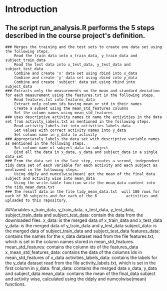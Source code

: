 # Introduction
## The script run_analysis.R performs the 5 steps described in the course project's definition.
	### Merges the training and the test sets to create one data set using the following steps.
		Read the train data into x_train_data, y_train_data and subject_train_data
		Read the test data into x_test_data, y_test_data and subject_test_data
		Combine and create 'x' data set using rbind into x_data
		Combine and create 'y' data set using rbind into y_data
		Combine and create 'subject' data set using rbind into subject_data
	### Extracts only the measurements on the mean and standard deviation for each measurement using the features.txt in the following steps.
		Read features.txt into features_data
		Extract only column ids having mean or std in their names
		Create a subset using the mean_std_features columns
		Set the column names using mean_std_features
	### Uses descriptive activity names to name the activities in the data set from activity_labels.txt as mentioned in the following steps.
		Read activity_labels.txt into activities_labels_data
		Set values with correct activity names into y_data
		Set column name in y_data to activity
	### Appropriately labels the data set with descriptive variable names as mentioned in the following steps.
		Set column name of subject_data to subject
		Bind all the data in x_data, y_data and subject_data in a single data set
	### From the data set in the last step, creates a second, independent tidy data set of each variable for each activity and each subject as mentioned in the following steps. 
		Using ddply and numcolwise(mean) get the mean of the final_data  subject and activity wise into mean_data
		Using the write.table function write the mean_data content into the tidy_mean_data.txt
	### The result data in the file tidy_mean_data.txt  will 180 rows for each of 30 subjects and for each of the 6 			activities and uploaded to this repository.

##Variables
	x_train_data, y_train_data, x_test_data, y_test_data, subject_train_data and subject_test_data: contain the data from 		the downloaded files.
	x_data: is the merged data of x_train_data and x_test_data
	y_data: is the merged data of y_train_data and y_test_data
	subject_data: is the merged data of subject_train_data and subject_test_data
	features_data: contains the names for the x_data dataset read from the file features.txt, which is set in the column 			names stored in mean_std_features.
	mean_std_features: contains the column ids of the features_data
	x_mean_std_features_data: contains the data of the columns ids in mean_std_features of x_data
	activities_labels_data: contains the labels for the y_data dataset read from the file activity_labels.txt, which is 			set in  the first column in y_data.
	final_data: contains the merged data x_data, y_data and subject_data
	mean_data: contains the mean of the final_data subject and activity wise, calculated using the ddply and 				numcolwise(mean) functions.


